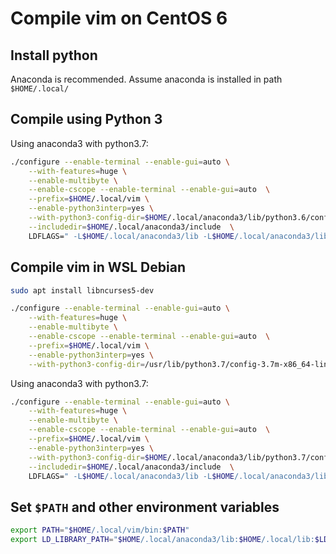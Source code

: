 # Compile vim on CentOS 6

## Install python

Anaconda is recommended. Assume anaconda is installed in path `$HOME/.local/`

## Compile using Python 3

Using anaconda3 with python3.7:

```bash
./configure --enable-terminal --enable-gui=auto \
    --with-features=huge \
    --enable-multibyte \
    --enable-cscope --enable-terminal --enable-gui=auto  \
    --prefix=$HOME/.local/vim \
    --enable-python3interp=yes \
    --with-python3-config-dir=$HOME/.local/anaconda3/lib/python3.6/config \
    --includedir=$HOME/.local/anaconda3/include  \
    LDFLAGS=" -L$HOME/.local/anaconda3/lib -L$HOME/.local/anaconda3/lib/python3.6/config-3.6m-x86_64-linux-gnu"
```

## Compile vim in WSL Debian

```bash
sudo apt install libncurses5-dev
```

```bash
./configure --enable-terminal --enable-gui=auto \
    --with-features=huge \
    --enable-multibyte \
    --enable-cscope --enable-terminal --enable-gui=auto  \
    --prefix=$HOME/.local/vim \
    --enable-python3interp=yes \
    --with-python3-config-dir=/usr/lib/python3.7/config-3.7m-x86_64-linux-gnu
```

Using anaconda3 with python3.7:

```bash
./configure --enable-terminal --enable-gui=auto \
    --with-features=huge \
    --enable-multibyte \
    --enable-cscope --enable-terminal --enable-gui=auto  \
    --prefix=$HOME/.local/vim \
    --enable-python3interp=yes \
    --with-python3-config-dir=$HOME/.local/anaconda3/lib/python3.7/config \
    --includedir=$HOME/.local/anaconda3/include  \
    LDFLAGS=" -L$HOME/.local/anaconda3/lib -L$HOME/.local/anaconda3/lib/python3.7/config-3.7m-x86_64-linux-gnu"
```

## Set `$PATH` and other environment variables

```bash
export PATH="$HOME/.local/vim/bin:$PATH"
export LD_LIBRARY_PATH="$HOME/.local/anaconda3/lib:$HOME/.local/lib:$LD_LIBRARY_PATH"
```
